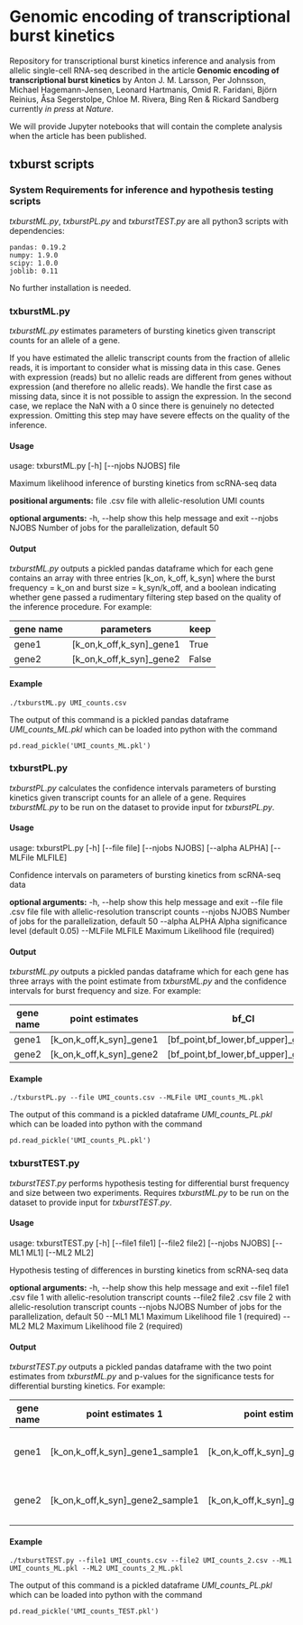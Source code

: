 # Genomic encoding of transcriptional burst kinetics
Repository for transcriptional burst kinetics inference and analysis from allelic single-cell RNA-seq described in the article **Genomic encoding of transcriptional burst kinetics** by Anton J. M. Larsson, Per Johnsson, Michael Hagemann-Jensen, Leonard Hartmanis, Omid R. Faridani, Björn Reinius, Åsa Segerstolpe, Chloe M. Rivera, Bing Ren & Rickard Sandberg currently _in press_ at _Nature_.

We will provide Jupyter notebooks that will contain the complete analysis when the article has been published.

## txburst scripts
### System Requirements for inference and hypothesis testing scripts

_txburstML.py_, _txburstPL.py_ and _txburstTEST.py_  are all python3 scripts with dependencies:

```
pandas: 0.19.2
numpy: 1.9.0
scipy: 1.0.0
joblib: 0.11
```
No further installation is needed.

### txburstML.py

_txburstML.py_ estimates parameters of bursting kinetics given transcript counts for an allele of a gene.

If you have estimated the allelic transcript counts from the fraction of allelic reads, it is important to consider what is missing data in this case. Genes with expression (reads) but no allelic reads are different from genes without expression (and therefore no allelic reads). We handle the first case as missing data, since it is not possible to assign the expression. In the second case, we replace the NaN with a 0 since there is genuinely no detected expression. Omitting this step may have severe effects on the quality of the inference.

#### Usage

usage: txburstML.py [-h] [--njobs NJOBS] file

Maximum likelihood inference of bursting kinetics from scRNA-seq data

**positional arguments:**
  file           .csv file with allelic-resolution UMI counts

**optional arguments:**
  -h, --help     show this help message and exit
  --njobs NJOBS  Number of jobs for the parallelization, default 50

#### Output 

_txburstML.py_ outputs a pickled pandas dataframe which for each gene contains an array with three entries [k_on, k_off, k_syn] where the burst frequency = k_on and burst size = k_syn/k_off, and a boolean indicating whether gene passed a rudimentary filtering step based on the quality of the inference procedure. For example:

|gene name | parameters |	keep |
| --- | --- | --- | 
|gene1 |	[k_on,k_off,k_syn]_gene1	| True	|
|gene2 |	[k_on,k_off,k_syn]_gene2	| False	|

#### Example 
```
./txburstML.py UMI_counts.csv
```

The output of this command is a pickled pandas dataframe _UMI_counts_ML.pkl_ which can be loaded into python with the command
```
pd.read_pickle('UMI_counts_ML.pkl')
```

### txburstPL.py

_txburstPL.py_ calculates the confidence intervals parameters of bursting kinetics given transcript counts for an allele of a gene. Requires _txburstML.py_ to be run on the dataset to provide input for _txburstPL.py_.

#### Usage 

usage: txburstPL.py [-h] [--file file] [--njobs NJOBS] [--alpha ALPHA]
                    [--MLFile MLFILE]

Confidence intervals on parameters of bursting kinetics from scRNA-seq data

**optional arguments:**
  -h, --help       show this help message and exit
  --file file      .csv file file with allelic-resolution transcript counts
  --njobs NJOBS    Number of jobs for the parallelization, default 50
  --alpha ALPHA    Alpha significance level (default 0.05)
  --MLFile MLFILE  Maximum Likelihood file (required)
  
#### Output

_txburstML.py_ outputs a pickled pandas dataframe which for each gene has three arrays with the point estimate from _txburstML.py_ and the confidence intervals for burst frequency and size. For example:

|gene name | point estimates |	bf_CI | bs_CI |
| --- | --- | --- | --- |
|gene1 |	[k_on,k_off,k_syn]_gene1	| [bf_point,bf_lower,bf_upper]_gene1	| [bs_point,bs_lower,bs_upper]_gene1	 |
|gene2 |	[k_on,k_off,k_syn]_gene2	| [bf_point,bf_lower,bf_upper]_gene2	| [bs_point,bs_lower,bs_upper]_gene2	 |
  
#### Example
  ```
  ./txburstPL.py --file UMI_counts.csv --MLFile UMI_counts_ML.pkl
  ```
The output of this command is a pickled dataframe _UMI_counts_PL.pkl_ which can be loaded into python with the command
```
pd.read_pickle('UMI_counts_PL.pkl')
```

### txburstTEST.py

_txburstTEST.py_ performs hypothesis testing for differential burst frequency and size between two experiments. Requires _txburstML.py_ to be run on the dataset to provide input for _txburstTEST.py_.

#### Usage 

usage: txburstTEST.py [-h] [--file1 file1] [--file2 file2] [--njobs NJOBS]
                      [--ML1 ML1] [--ML2 ML2]

Hypothesis testing of differences in bursting kinetics from scRNA-seq data

**optional arguments:**
  -h, --help     show this help message and exit
  --file1 file1  .csv file 1 with allelic-resolution transcript counts
  --file2 file2  .csv file 2 with allelic-resolution transcript counts
  --njobs NJOBS  Number of jobs for the parallelization, default 50
  --ML1 ML1      Maximum Likelihood file 1 (required)
  --ML2 ML2      Maximum Likelihood file 2 (required)
#### Output

_txburstTEST.py_ outputs a pickled pandas dataframe with the two point estimates from _txburstML.py_ and p-values for the significance tests for differential bursting kinetics. For example:

|gene name | point estimates 1 | point estimates 2	|bf_pvalue | bs_pvalue |
| --- | --- | --- | --- | --- |
|gene1 |	[k_on,k_off,k_syn]_gene1_sample1	| [k_on,k_off,k_syn]_gene1_sample2	| burst frequency pvalue gene1	 | burst size pvalue gene1 |
|gene2 |	[k_on,k_off,k_syn]_gene2_sample1	| [k_on,k_off,k_syn]_gene2_sample2	| burst frequency pvalue gene2	 | burst size pvalue gene2 |
  
#### Example
  ```
  ./txburstTEST.py --file1 UMI_counts.csv --file2 UMI_counts_2.csv --ML1 UMI_counts_ML.pkl --ML2 UMI_counts_2_ML.pkl
  ```
The output of this command is a pickled dataframe _UMI_counts_PL.pkl_ which can be loaded into python with the command
```
pd.read_pickle('UMI_counts_TEST.pkl')
```

